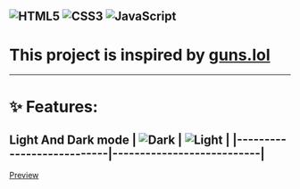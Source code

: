 
![HTML5](https://img.shields.io/badge/html5-%23E34F26.svg?style=for-the-badge&logo=html5&logoColor=white)
![CSS3](https://img.shields.io/badge/css3-%231572B6.svg?style=for-the-badge&logo=css3&logoColor=white)
![JavaScript](https://img.shields.io/badge/javascript-%23323330.svg?style=for-the-badge&logo=javascript&logoColor=%23F7DF1E)
-----
# This project is  inspired by [guns.lol](https://guns.lol)
-----
# ✨ Features:
Light And Dark mode
| ![Dark](https://imgur.com/a/NaNXiPC) | ![Light](https://imgur.com/a/LKYy7xN) |
|---------------------------|---------------------------|
-----
[Preview](https://glockfatherdraco.github.io/gfd/)
